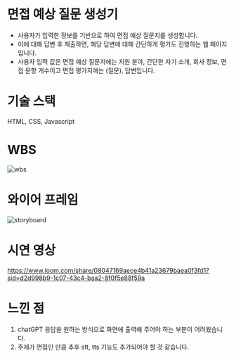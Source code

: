 # 면접 예상 질문 생성기
- 사용자가 입력한 정보를 기반으로 하여 면접 예상 질문지를 생성합니다.
- 이에 대해 답변 후 제출하면, 해당 답변에 대해 간단하게 평가도 진행하는 웹 페이지입니다.
- 사용자 입력 값은 면접 예상 질문지에는 지원 분야, 간단한 자기 소개, 회사 정보, 면접 문항 개수이고 면접 평가지애는 (질문), 답변입니다.

# 기술 스택
HTML, CSS, Javascript


# WBS
![wbs](https://github.com/user-attachments/assets/5f6d7ad0-0395-4145-8c41-b5ae80d90f1b)


# 와이어 프레임
![storyboard](https://github.com/user-attachments/assets/51cbef75-e431-4287-aa3b-0694294f1514)


# 시연 영상
https://www.loom.com/share/08047169aece4b41a23679baea0f3fd1?sid=d2d998b9-1c07-43c4-baa2-8f0f5e88f59a


# 느낀 점
1. chatGPT 응답을 원하는 방식으로 화면에 출력해 주어야 하는 부분이 어려웠습니다.
2. 주제가 면접인 만큼 추후 stt, tts 기능도 추가되어야 할 것 같습니다.
